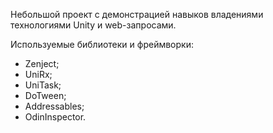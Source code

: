 Небольшой проект с демонстрацией навыков владениями технологиями Unity и web-запросами.

Используемые библиотеки и фреймворки:
- Zenject;
- UniRx;
- UniTask;
- DoTween;
- Addressables;
- OdinInspector.
